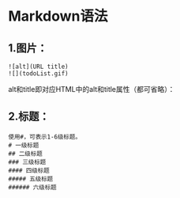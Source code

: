 # Markdown语法
## 1.图片：

```
![alt](URL title)
![](todoList.gif)
```

alt和title即对应HTML中的alt和title属性（都可省略）：

## 2.标题：

```
使用#，可表示1-6级标题。
# 一级标题
## 二级标题
### 三级标题
#### 四级标题
##### 五级标题
###### 六级标题
```